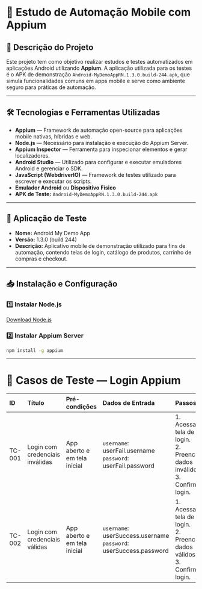 # 📱 Estudo de Automação Mobile com Appium

## 📌 Descrição do Projeto

Este projeto tem como objetivo realizar estudos e testes automatizados em aplicações Android utilizando **Appium**. A aplicação utilizada para os testes é o APK de demonstração `Android-MyDemoAppRN.1.3.0.build-244.apk`, que simula funcionalidades comuns em apps mobile e serve como ambiente seguro para práticas de automação.

---

## 🛠️ Tecnologias e Ferramentas Utilizadas

- **Appium** — Framework de automação open-source para aplicações mobile nativas, híbridas e web.
- **Node.js** — Necessário para instalação e execução do Appium Server.
- **Appium Inspector** — Ferramenta para inspecionar elementos e gerar localizadores.
- **Android Studio** — Utilizado para configurar e executar emuladores Android e gerenciar o SDK.
- **JavaScript (WebdriverIO)** — Framework de testes utilizado para escrever e executar os scripts.
- **Emulador Android** ou **Dispositivo Físico**
- **APK de Teste:** `Android-MyDemoAppRN.1.3.0.build-244.apk`

---

## 📱 Aplicação de Teste

- **Nome:** Android My Demo App  
- **Versão:** 1.3.0 (build 244)  
- **Descrição:** Aplicativo mobile de demonstração utilizado para fins de automação, contendo telas de login, catálogo de produtos, carrinho de compras e checkout.

---

## 📥 Instalação e Configuração

### 1️⃣ Instalar Node.js  
[Download Node.js](https://nodejs.org/)

### 2️⃣ Instalar Appium Server

```bash
npm install -g appium
```

---

# 📑 Casos de Teste — Login Appium

| **ID**   | **Título**                      | **Pré-condições**            | **Dados de Entrada**                                                 | **Passos**                                                                          | **Resultado Esperado**                                                           |
| :------- | :------------------------------ | :--------------------------- | :------------------------------------------------------------------- | :---------------------------------------------------------------------------------- | :------------------------------------------------------------------------------- |
| TC-001   | Login com credenciais inválidas | App aberto e em tela inicial | `username`: userFail.username<br>`password`: userFail.password       | 1. Acessar a tela de login.<br>2. Preencher dados inválidos.<br>3. Confirmar login. | Exibir mensagem: *"Provided credentials do not match any user in this service."* |
| TC-002   | Login com credenciais válidas   | App aberto e em tela inicial | `username`: userSuccess.username<br>`password`: userSuccess.password | 1. Acessar a tela de login.<br>2. Preencher dados válidos.<br>3. Confirmar login.   | Exibir mensagem ou elemento de sucesso (ajustar verificação no teste)            |
